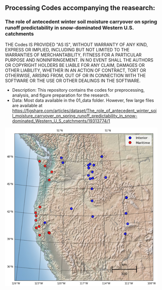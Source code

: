 ## Processing Codes accompanying the reasearch: 
### The role of antecedent winter soil moisture carryover on spring runoff predictability in snow-dominated Western U.S. catchments 

THE Codes IS PROVIDED "AS IS", WITHOUT WARRANTY OF ANY KIND, EXPRESS OR IMPLIED, INCLUDING BUT NOT LIMITED TO THE WARRANTIES OF MERCHANTABILITY, FITNESS FOR A PARTICULAR PURPOSE AND NONINFRINGEMENT. IN NO EVENT SHALL THE AUTHORS OR COPYRIGHT HOLDERS BE LIABLE FOR ANY CLAIM, DAMAGES OR OTHER LIABILITY, WHETHER IN AN ACTION OF CONTRACT, TORT OR OTHERWISE, ARISING FROM, OUT OF OR IN CONNECTION WITH THE SOFTWARE OR THE USE OR OTHER DEALINGS IN THE SOFTWARE.

* Description: This repository contains the codes for preprocessing, analysis, and figure preparation for the research. 
* Data: Most data available in the 01_data folder. However, few large files are available at https://figshare.com/articles/dataset/The_role_of_antecedent_winter_soil_moisture_carryover_on_spring_runoff_predictability_in_snow-dominated_Western_U_S_catchments/19313774/1


![alt text](https://github.com/szalam/SM_carryover/blob/master/04_figure/figure_3d.png)

